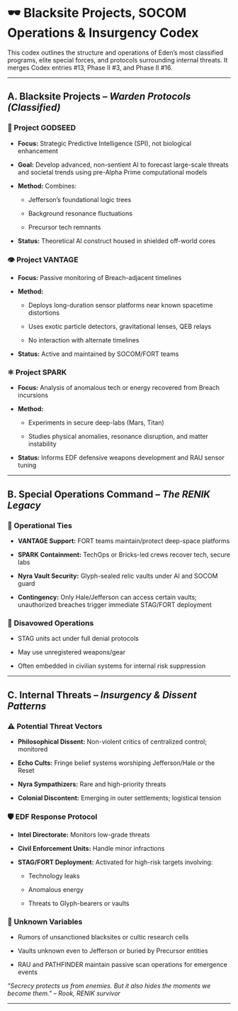 # **🕶️ Blacksite Projects, SOCOM Operations & Insurgency Codex**

This codex outlines the structure and operations of Eden’s most classified programs, elite special forces, and protocols surrounding internal threats. It merges Codex entries \#13, Phase II \#3, and Phase II \#16.

---

## **A. Blacksite Projects – *Warden Protocols (Classified)***

### **🧠 Project GODSEED**

* **Focus:** Strategic Predictive Intelligence (SPI), not biological enhancement

* **Goal:** Develop advanced, non-sentient AI to forecast large-scale threats and societal trends using pre-Alpha Prime computational models

* **Method:** Combines:

  * Jefferson’s foundational logic trees

  * Background resonance fluctuations

  * Precursor tech remnants

* **Status:** Theoretical AI construct housed in shielded off-world cores

### **👁️ Project VANTAGE**

* **Focus:** Passive monitoring of Breach-adjacent timelines

* **Method:**

  * Deploys long-duration sensor platforms near known spacetime distortions

  * Uses exotic particle detectors, gravitational lenses, QEB relays

  * No interaction with alternate timelines

* **Status:** Active and maintained by SOCOM/FORT teams

### **⚛️ Project SPARK**

* **Focus:** Analysis of anomalous tech or energy recovered from Breach incursions

* **Method:**

  * Experiments in secure deep-labs (Mars, Titan)

  * Studies physical anomalies, resonance disruption, and matter instability

* **Status:** Informs EDF defensive weapons development and RAU sensor tuning

---

## **B. Special Operations Command – *The RENIK Legacy***

### **🎯 Operational Ties**

* **VANTAGE Support:** FORT teams maintain/protect deep-space platforms

* **SPARK Containment:** TechOps or Bricks-led crews recover tech, secure labs

* **Nyra Vault Security:** Glyph-sealed relic vaults under AI and SOCOM guard

* **Contingency:** Only Hale/Jefferson can access certain vaults; unauthorized breaches trigger immediate STAG/FORT deployment

### **🛑 Disavowed Operations**

* STAG units act under full denial protocols

* May use unregistered weapons/gear

* Often embedded in civilian systems for internal risk suppression

---

## **C. Internal Threats – *Insurgency & Dissent Patterns***

### **⚠️ Potential Threat Vectors**

* **Philosophical Dissent:** Non-violent critics of centralized control; monitored

* **Echo Cults:** Fringe belief systems worshiping Jefferson/Hale or the Reset

* **Nyra Sympathizers:** Rare and high-priority threats

* **Colonial Discontent:** Emerging in outer settlements; logistical tension

### **🛡️ EDF Response Protocol**

* **Intel Directorate:** Monitors low-grade threats

* **Civil Enforcement Units:** Handle minor infractions

* **STAG/FORT Deployment:** Activated for high-risk targets involving:

  * Technology leaks

  * Anomalous energy

  * Threats to Glyph-bearers or vaults

### **🧨 Unknown Variables**

* Rumors of unsanctioned blacksites or cultic research cells

* Vaults unknown even to Jefferson or buried by Precursor entities

* RAU and PATHFINDER maintain passive scan operations for emergence events

*"Secrecy protects us from enemies. But it also hides the moments we become them." – Rook, RENIK survivor*

---

